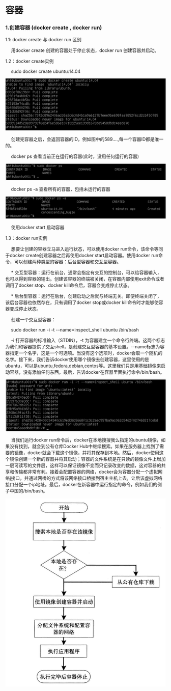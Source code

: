 <h1>容器 </h1>
<h3>1.创建容器 (docker create , docker run)</h3>
<p>1.1: docker create 与 docker run 区别</p>
<p>&emsp; 用docker create 创建的容器处于停止状态，docker run 创建容器并启动。</p>

<p>1.2：docker create实例</p>

<p>&emsp; sudo docker create ubuntu:14.04 </code></p>

![](/assets/4.png)
<p>&emsp; 创建完容器之后，会返回容器的ID，例如图中的589....,每一个容器ID都是唯一的。</p>
<p>&emsp; docker ps 查看当前正在运行的容器(此时，没用任何运行的容器)</p>

![](/assets/5.png)
<p>&emsp; docker ps -a 查看所有的容器，包括未运行的容器</p>

![](/assets/6.png)
<p>&emsp; 使用docker start 启动容器</p>


<p>1.3：docker run实例</p>

<p>&emsp; 想要让创建的容器立马进入运行状态，可以使用docker run命令，该命令等同于docker create创建容器之后再使用docker start启动容器。使用docker run命令，可以创建两种类型的容器：后台型容器和交互型容器。</p>

<p>&emsp; * 交互型容器：运行在前台，通常会指定有交互的控制台，可以给容器输入，也可以得到容器的输出。创建该容器的终端被关闭，在容器内部使用exit命令或者调用了docker stop、docker kill命令后，容器会变成停止状态。</p>

<p>&emsp; * 后台型容器：运行在后台，创建启动之后就与终端无关。即便终端关闭了，该后台容器也依然存在，只有调用了docker stop或docker kill命令时才能够使容器变成停止状态。</p>

<p>&emsp; 创建一个交互型容器：</p>

<p>&emsp; sudo docker run -i -t --name=inspect_shell ubuntu /bin/bash</p>

<p>&emsp; -i 打开容器的标准输入（STDIN），-t 为容器建立一个命令行终端。这两个标志为我们和容器提供了交互shell，是创建交互型容器的基本设置。--name标志为容器指定一个名字，这是一个可选项。当没有这个选项时，docker会取一个随机的名字。接下来，我们告诉docker使用哪个镜像去创建容器，这里使用的是ubuntu，可以是ubuntu,fedora,debian,centos等。这里我们只是用基础镜像来启动容器，没有添加任何东西。最后，告诉docker在容器里面执行命令/bin/bash。</p>

![](/assets/7.png)
<p>&emsp; 当我们运行docker run命令后，docker在本地搜搜我么指定的ubuntu镜像，如果没有找到，就会到公有仓库Docker Hub中继续搜索。如果在服务器上找到了需要的镜像，docker就会下载这个镜像，并将其保存到本地。然后，docker使用这个镜像创建一个新的容器并将其启动；容器的文件系统是在只读的镜像文件上增加一层可读写的文件层，这样可以保证镜像不变而只记录改变的数据，这对容器的共享和传输都非常有利。接着会配置容器的网络，docker会为容器分配一个虚拟网络j接口，并通过网桥的方式将该网络接口桥接到宿主主机上去，让后该虚拟网络接口分配一个ip地址。最后，docker在新容器中运行指定的命令，例如我们的例子中国的/bin/bash。</p>

![](/assets/8.png)

